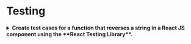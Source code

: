 # Testing 

<details>
<summary><b>Create test cases for a function that reverses a string in a React JS component using the **React Testing Library**.</b></summary>
First, we'll set up the test environment and then write test cases.

1. **Setting Up the Environment**:
    - Make sure you have **Jest** installed in your project (it's commonly used with React).
    - Install the **React Testing Library** if you haven't already:
        ```bash
        npm install --save-dev @testing-library/react
        ```
    - Create a React component (let's call it `MyComponent`) that includes the string reversal function.

2. **Test Case Using React Testing Library**:
    - Suppose your `MyComponent` has a `reverseString` function that reverses a given string. Here's how you can test it:

    ```javascript
    // MyComponent.test.js

    import React from 'react';
    import { render } from '@testing-library/react';
    import MyComponent from '../MyComponent'; // Import your component

    describe('MyComponent', () => {
      it('should reverse a string when given a valid input', () => {
        const { getByText } = render(<MyComponent />);

        // Assuming your reverseString function is implemented in MyComponent
        const originalString = 'hello';
        const reversedString = 'olleh';

        // Get the rendered component text
        const componentText = getByText(originalString).textContent;

        expect(componentText).toEqual(reversedString);
      });
    });
    ```

3. **React Component with String Reversal Function**:
    - Here's an example of the `MyComponent` that includes the `reverseString` function:

    ```javascript
    // MyComponent.js

    import React from 'react';

    class MyComponent extends React.Component {
      reverseString = (str) => {
        return str.split('').reverse().join('');
      };

      render() {
        const originalString = 'hello';
        const reversedString = this.reverseString(originalString);

        return (
          <div>
            {originalString} reversed is {reversedString}
          </div>
        );
      }
    }

    export default MyComponent;
    ```

In the above example, the `reverseString` function splits the input string into an array of individual characters, reverses the order of the elements in the array, and then joins them back into a single string. The rendered output will be: "hello reversed is olleh".

</details>